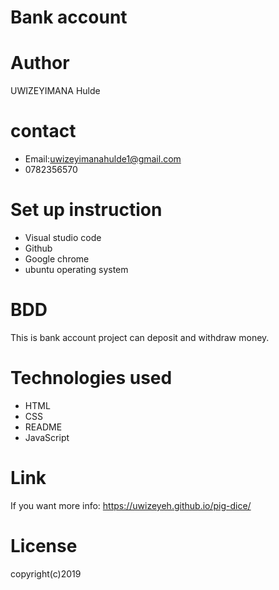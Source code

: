 # Bank account
# Author
UWIZEYIMANA Hulde

# contact
* Email:uwizeyimanahulde1@gmail.com
* 0782356570
# Set up instruction
* Visual studio code
* Github
* Google chrome
* ubuntu operating system
# BDD
This is bank account project can deposit and withdraw money.
# Technologies used
* HTML
* CSS
* README
* JavaScript
# Link
If you want more info: https://uwizeyeh.github.io/pig-dice/

# License
copyright(c)2019